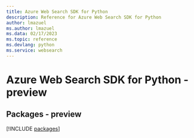```yaml
---
title: Azure Web Search SDK for Python
description: Reference for Azure Web Search SDK for Python
author: lmazuel
ms.author: lmazuel
ms.data: 02/17/2023
ms.topic: reference
ms.devlang: python
ms.service: websearch
---
```

# Azure Web Search SDK for Python - preview
## Packages - preview
[!INCLUDE [packages](web-search-index.md)]